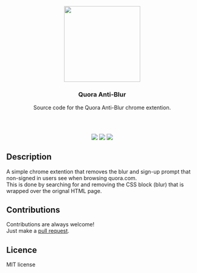<p align="center">
<img src="https://i.imgur.com/QeapfqL.png" height="200px" width="200px"/>
<br/>
<h3 align="center">Quora Anti-Blur</h3>
<p align="center">Source code for the Quora Anti-Blur chrome extention.</p>
<h2></h2>
</p>
<br />

<p align="center">
<a href="../../issues"><img src="https://img.shields.io/github/issues/aminbeigi/Quora-Anti-Blur.svg?style=flat-square" /></a>
<a href="../../pulls"><img src="https://img.shields.io/github/issues-pr/aminbeigi/Quora-Anti-Blur.svg?style=flat-square" /></a>
<img src="https://img.shields.io/github/license/aminbeigi/Quora-Anti-Blur?style=flat-square">
</p>

## Description
A simple chrome extention that removes the blur and sign-up prompt that non-signed in users see when browsing quora.com.  
This is done by searching for and removing the CSS block (blur) that is wrapped over the orignal HTML page.

## Contributions
Contributions are always welcome!  
Just make a [pull request](../../pulls).

## Licence
MIT license
